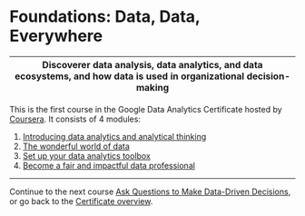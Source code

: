 # Foundations: Data, Data, Everywhere

| Discoverer data analysis, data analytics, and data ecosystems, and how data is used in organizational decision-making |
| --- |

This is the first course in the Google Data Analytics Certificate hosted by [Coursera](https://www.coursera.org/learn/foundations-data). It consists of 4 modules:

1. [Introducing data analytics and analytical thinking](/1-Foundations-Data-Data-Everywhere/1-Introducing-data-analytics.md)
2. [The wonderful world of data](/1-Foundations-Data-Data-Everywhere/2-Wonderful-world-of-data.md)
3. [Set up your data analytics toolbox](/1-Foundations-Data-Data-Everywhere/3-Set-up-data-analytics-toolbox.md)
4. [Become a fair and impactful data professional](/1-Foundations-Data-Data-Everywhere/4-Become-a-fair-and-impactful-data-professional.md)

---

Continue to the next course [Ask Questions to Make Data-Driven Decisions](/2-Ask-Questions-to-Make-Data-Driven-Decisions/README.md), or go back to the [Certificate overview](/README.md).
